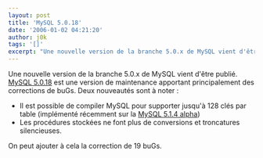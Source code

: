 ```yaml
---
layout: post
title: 'MySQL 5.0.18'
date: '2006-01-02 04:21:20'
author: j0k
tags: '[]'
excerpt: "Une nouvelle version de la branche 5.0.x de MySQL vient d'être publié. [MySQL 5.0.18](http://dev.mysql.com/downloads/mysql/5.0.html) est une version de maintenance apportant principalement des corrections de buGs.     \nDeux nouveautés sont à noter :   * Il est possible de compiler MySQL pour supporter jusqu'à 128 clés par table (implémenté      …"
---
```


Une nouvelle version de la branche 5.0.x de MySQL vient d'être publié. [MySQL 5.0.18](http://dev.mysql.com/downloads/mysql/5.0.html) est une version de maintenance apportant principalement des corrections de buGs.
Deux nouveautés sont à noter :
* Il est possible de compiler MySQL pour supporter jusqu'à 128 clés par table (implémenté récemment sur la [MySQL 5.1.4 alpha](http://www.j0k3r.net/news-mysql-5-1-4-alpha-946.html))
* Les procédures stockées ne font plus de conversions et troncatures silencieuses.

On peut ajouter à cela la correction de 19 buGs.
